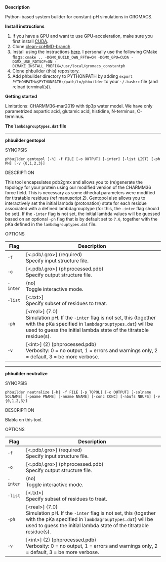 <b>Description</b>
<p>Python-based system builder for constant-pH simulations in GROMACS.</p>

<b>Install instructions</b>
1. If you have a GPU and want to use GPU-acceleration, make sure you first install <a href="https://docs.nvidia.com/cuda/cuda-installation-guide-linux/index.html#pre-installation-actions">CUDA</a>.
2. Clone <a href="https://bitbucket.org/berkhess/gromacs-constantph/branch/clean-cpHMD-branch">clean-cpHMD-branch</a>.
3. Install using the instructions <a href="https://manual.gromacs.org/documentation/current/install-guide/index.html">here</a>. I personally use the following CMake flags:
`cmake .. -DGMX_BUILD_OWN_FFTW=ON -DGMX_GPU=CUDA -DGMX_USE_RDTSCP=ON -DCMAKE_INSTALL_PREFIX=/usr/local/gromacs_constantph`
4. Clone phbuilder (this) repository.
5. Add phbuilder directory to PYTHONPATH by adding `export PYTHONPATH=$PYTHONPATH:/path/to/phbuilder` to your `~/.bashrc` file (and reload terminal(s)).

<b>Getting started</b>

Limitations: CHARMM36-mar2019 with tip3p water model. We have only parametrized aspartic acid, glutamic acid, histidine, N-terminus, C-terminus.

<b>The `lambdagrouptypes.dat` file</b>


---

<b>phbuilder gentopol</b>

SYNOPSIS

`phbuilder gentopol [-h] -f FILE [-o OUTPUT] [-inter] [-list LIST] [-ph PH] [-v {0,1,2,3}]`

DESCRIPTION

This tool encapsulates pdb2gmx and allows you to (re)generate the topology for your protein using our modified version of the CHARMM36 force field. This is necessary as some dihedral parameters were modified for titratable residues (ref manuscript 2). Gentopol also allows you to interactively set the initial lambda (protonation) state for each residue associated with a defined lambdagrouptype (for this, the `-inter` flag should be set). If the `-inter` flag is not set, the initial lambda values will be guessed based on an optional `-ph` flag that is by default set to `7.0`, together with the pKa defined in the `lambdagrouptypes.dat` file.

OPTIONS

| Flag         | Description    |
|--------------|----------------|
| `-f`         | [<.pdb/.gro>] (required) <br /> Specify input structure file. | 
| `-o`         | [<.pdb/.gro>] (phprocessed.pdb) <br /> Specify output structure file. | 
| <nobr>`-inter`</nobr> | (no) <br /> Toggle interactive mode. | 
| `-list`      | [<.txt>] <br /> Specify subset of residues to treat. | 
| `-ph`        | [\<real>] (7.0) <br /> Simulation pH. If the `-inter` flag is not set, this (together with the pKa specified in `lambdagrouptypes.dat`) will be used to guess the initial lambda state of the titratable residue(s).|
| `-v`         | [\<int>] (2) (phprocessed.pdb) <br /> Verbosity: 0 = no output, 1 = errors and warnings only, 2 = default, 3 = be more verbose. | 

---

<b>phbuilder neutralize</b>

SYNOPSIS

`phbuilder neutralize [-h] -f FILE [-p TOPOL] [-o OUTPUT] [-solname SOLNAME] [-pname PNAME] [-nname NNAME] [-conc CONC] [-nbufs NBUFS] [-v {0,1,2,3}]`

DESCRIPTION

Blabla on this tool.

OPTIONS

| Flag         | Description    |
|--------------|----------------|
| `-f`         | [<.pdb/.gro>] (required) <br /> Specify input structure file. | 
| `-o`         | [<.pdb/.gro>] (phprocessed.pdb) <br /> Specify output structure file. | 
| <nobr>`-inter`</nobr> | (no) <br /> Toggle interactive mode. | 
| `-list`      | [<.txt>] <br /> Specify subset of residues to treat. | 
| `-ph`        | [\<real>] (7.0) <br /> Simulation pH. If the `-inter` flag is not set, this (together with the pKa specified in `lambdagrouptypes.dat`) will be used to guess the initial lambda state of the titratable residue(s).|
| `-v`         | [\<int>] (2) (phprocessed.pdb) <br /> Verbosity: 0 = no output, 1 = errors and warnings only, 2 = default, 3 = be more verbose. | 
